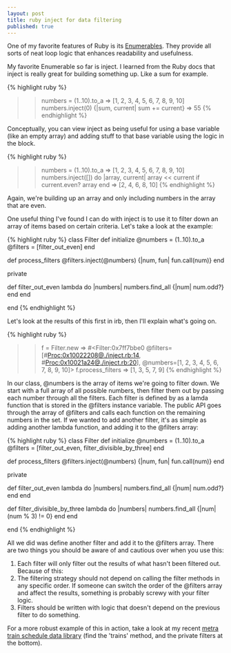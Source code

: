```yaml
---
layout: post
title: ruby inject for data filtering
published: true
---
```


One of my favorite features of Ruby is its [Enumerables](http://ruby-doc.org/core/classes/Enumerable.html#M003134). They provide all sorts of neat loop logic that enhances readability and usefulness.

My favorite Enumerable so far is inject. I learned from the Ruby docs that inject is really great for building something up. Like a sum for example.

{% highlight ruby %}
>> numbers = (1..10).to_a
=> [1, 2, 3, 4, 5, 6, 7, 8, 9, 10]
>> numbers.inject(0) {|sum, current| sum += current}
=> 55
{% endhighlight %}

Conceptually, you can view inject as being useful for using a base variable (like an empty array) and adding stuff to that base variable using the logic in the block.

{% highlight ruby %}
>> numbers = (1..10).to_a
=> [1, 2, 3, 4, 5, 6, 7, 8, 9, 10]
>> numbers.inject([]) do |array, current|
>>   array << current if current.even?
>>   array
>> end
=> [2, 4, 6, 8, 10]
{% endhighlight %}

Again, we're building up an array and only including numbers in the array that are even.

One useful thing I've found I can do with inject is to use it to filter down an array of items based on certain criteria. Let's take a look at the example:

{% highlight ruby %}
class Filter
  def initialize
    @numbers = (1..10).to_a
    @filters = [filter_out_even]
  end

  def process_filters
    @filters.inject(@numbers) {|num, fun| fun.call(num)}
  end

  private

  def filter_out_even
    lambda do |numbers|
      numbers.find_all {|num| num.odd?}
    end
  end

end
{% endhighlight %}

Let's look at the results of this first in irb, then I'll explain what's going on.

{% highlight ruby %}
>> f = Filter.new
=> #<Filter:0x7ff7bbe0 @filters=[#<Proc:0x10022208@./inject.rb:14>, #<Proc:0x10021a24@./inject.rb:20>], @numbers=[1, 2, 3, 4, 5, 6, 7, 8, 9, 10]>
>> f.process_filters
=> [1, 3, 5, 7, 9]
{% endhighlight %}

In our class, @numbers is the array of items we're going to filter down. We start with a full array of all possible numbers, then filter them out by passing each number through all the filters. Each filter is defined by as a lamda function that is stored in the @filters instance variable. The public API goes through the array of @filters and calls each function on the remaining numbers in the set. If we wanted to add another filter, it's as simple as adding another lambda function, and adding it to the @filters array:

{% highlight ruby %}
class Filter
  def initialize
    @numbers = (1..10).to_a
    @filters = [filter_out_even, filter_divisible_by_three]
  end

  def process_filters
    @filters.inject(@numbers) {|num, fun| fun.call(num)}
  end

  private

  def filter_out_even
    lambda do |numbers|
      numbers.find_all {|num| num.odd?}
    end
  end

  def filter_divisible_by_three
    lambda do |numbers|
      numbers.find_all {|num| (num % 3) != 0} 
    end
  end

end
{% endhighlight %}

All we did was define another filter and add it to the @filters array. There are two things you should be aware of and cautious over when you use this:

1. Each filter will only filter out the results of what hasn't been filtered out. Because of this:
2. The filtering strategy should not depend on calling the filter methods in any specific order. If someone can switch the order of the @filters array and affect the results, something is probably screwy with your filter logic.
3. Filters should be written with logic that doesn't depend on the previous filter to do something.

For a more robust example of this in action, take a look at my recent [metra train schedule data library](http://github.com/blakesmith/metra_schedule/blob/master/lib/metra/line.rb) (find the 'trains' method, and the private filters at the bottom).
